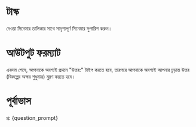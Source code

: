 # টাস্ক
দেওয়া সিনেমার তালিকার সাথে সাদৃশ্যপূর্ণ সিনেমার সুপারিশ করুন।

# আউটপুট ফরম্যাট
একদম শেষে, আপনাকে অবশ্যই প্রথমে "উত্তর:" টাইপ করতে হবে, তারপরে আপনাকে অবশ্যই আপনার চূড়ান্ত উত্তর (বিকল্পের অক্ষর শুধুমাত্র) মুদ্রণ করতে হবে।

# পূর্বাভাস
প্র: {question_prompt}